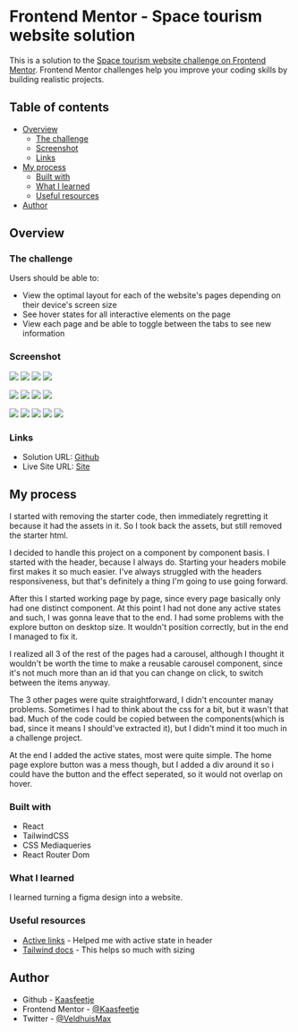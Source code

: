 # Frontend Mentor - Space tourism website solution

This is a solution to the [Space tourism website challenge on Frontend Mentor](https://www.frontendmentor.io/challenges/space-tourism-multipage-website-gRWj1URZ3). Frontend Mentor challenges help you improve your coding skills by building realistic projects.

## Table of contents

-   [Overview](#overview)
    -   [The challenge](#the-challenge)
    -   [Screenshot](#screenshot)
    -   [Links](#links)
-   [My process](#my-process)
    -   [Built with](#built-with)
    -   [What I learned](#what-i-learned)
    -   [Useful resources](#useful-resources)
-   [Author](#author)

## Overview

### The challenge

Users should be able to:

-   View the optimal layout for each of the website's pages depending on their device's screen size
-   See hover states for all interactive elements on the page
-   View each page and be able to toggle between the tabs to see new information

### Screenshot

![](./screenshots/desktop-home.PNG)
![](./screenshots/desktop-destination.PNG)
![](./screenshots/desktop-crew.PNG)
![](./screenshots/desktop-technology.PNG)

![](./screenshots/tablet-home.PNG)
![](./screenshots/tablet-destination.PNG)
![](./screenshots/tablet-crew.PNG)
![](./screenshots/tablet-technology.PNG)

![](./screenshots/mobile-home.PNG)
![](./screenshots/mobile-destination.PNG)
![](./screenshots/mobile-crew.PNG)
![](./screenshots/mobile-technology.PNG)
![](./screenshots/mobile-menu.PNG)

### Links

-   Solution URL: [Github](https://github.com/Kaasfeetje/Frontend-Mentor-Space-Tourism-Website)
-   Live Site URL: [Site](https://space-tourism-kaasfeetje.netlify.app/)

## My process

I started with removing the starter code, then immediately regretting it because it had the assets in it. So I took back the assets, but still removed the starter html.

I decided to handle this project on a component by component basis. I started with the header, because I always do. Starting your headers mobile first makes it so much easier. I've always struggled with the headers responsiveness, but that's definitely a thing I'm going to use going forward.

After this I started working page by page, since every page basically only had one distinct component. At this point I had not done any active states and such, I was gonna leave that to the end. I had some problems with the explore button on desktop size. It wouldn't position correctly, but in the end I managed to fix it.

I realized all 3 of the rest of the pages had a carousel, although I thought it wouldn't be worth the time to make a reusable carousel component, since it's not much more than an id that you can change on click, to switch between the items anyway.

The 3 other pages were quite straightforward, I didn't encounter manay problems. Sometimes I had to think about the css for a bit, but it wasn't that bad. Much of the code could be copied between the components(which is bad, since it means I should've extracted it), but I didn't mind it too much in a challenge project.

At the end I added the active states, most were quite simple. The home page explore button was a mess though, but I added a div around it so i could have the button and the effect seperated, so it would not overlap on hover.

### Built with

-   React
-   TailwindCSS
-   CSS Mediaqueries
-   React Router Dom

### What I learned

I learned turning a figma design into a website.

### Useful resources

-   [Active links](https://www.youtube.com/watch?v=UyHHmPvVEfI) - Helped me with active state in header
-   [Tailwind docs](https://tailwindcss.com/docs/font-size) - This helps so much with sizing

## Author

-   Github - [Kaasfeetje](https://github.com/Kaasfeetje)
-   Frontend Mentor - [@Kaasfeetje](https://www.frontendmentor.io/profile/Kaasfeetje)
-   Twitter - [@VeldhuisMax](https://www.twitter.com/VeldhuisMax)
